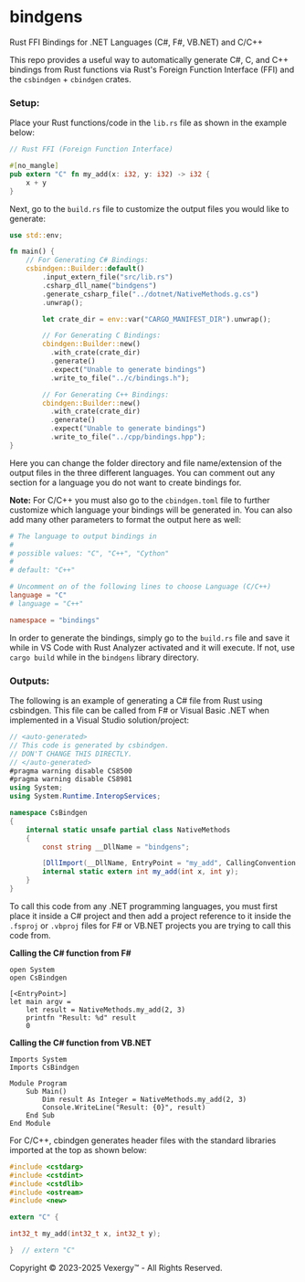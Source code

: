 # bindgens

Rust FFI Bindings for .NET Languages (C#, F#, VB.NET) and C/C++  

This repo provides a useful way to automatically generate C#, C, and C++ bindings from Rust functions via Rust's Foreign Function Interface (FFI) and the `csbindgen` + `cbindgen` crates.

### Setup:

Place your Rust functions/code in the `lib.rs` file as shown in the example below:

```Rust
// Rust FFI (Foreign Function Interface)

#[no_mangle]
pub extern "C" fn my_add(x: i32, y: i32) -> i32 {
    x + y
}
```

Next, go to the `build.rs` file to customize the output files you would like to generate:

```Rust
use std::env;

fn main() {
    // For Generating C# Bindings:
    csbindgen::Builder::default()
        .input_extern_file("src/lib.rs")
        .csharp_dll_name("bindgens")
        .generate_csharp_file("../dotnet/NativeMethods.g.cs")
        .unwrap();

        let crate_dir = env::var("CARGO_MANIFEST_DIR").unwrap();

        // For Generating C Bindings:
        cbindgen::Builder::new()
          .with_crate(crate_dir)
          .generate()
          .expect("Unable to generate bindings")
          .write_to_file("../c/bindings.h");

        // For Generating C++ Bindings:
        cbindgen::Builder::new()
          .with_crate(crate_dir)
          .generate()
          .expect("Unable to generate bindings")
          .write_to_file("../cpp/bindings.hpp");
}
```

Here you can change the folder directory and file name/extension of the output files in the three different languages. You can comment out any section for a language you do not want to create bindings for.  

**Note:** For C/C++ you must also go to the `cbindgen.toml` file to further customize which language your bindings will be generated in. You can also add many other parameters to format the output here as well:  

```Toml
# The language to output bindings in
#
# possible values: "C", "C++", "Cython"
#
# default: "C++"

# Uncomment on of the following lines to choose Language (C/C++)
language = "C"
# language = "C++"

namespace = "bindings"
```

In order to generate the bindings, simply go to the `build.rs` file and save it while in VS Code with Rust Analyzer activated and it will execute. If not, use `cargo build` while in the `bindgens` library directory.

### Outputs:

The following is an example of generating a C# file from Rust using csbindgen. This file can be called from F# or Visual Basic .NET when implemented in a Visual Studio solution/project:

```C#
// <auto-generated>
// This code is generated by csbindgen.
// DON'T CHANGE THIS DIRECTLY.
// </auto-generated>
#pragma warning disable CS8500
#pragma warning disable CS8981
using System;
using System.Runtime.InteropServices;

namespace CsBindgen
{
    internal static unsafe partial class NativeMethods
    {
        const string __DllName = "bindgens";

        [DllImport(__DllName, EntryPoint = "my_add", CallingConvention = CallingConvention.Cdecl, ExactSpelling = true)]
        internal static extern int my_add(int x, int y);
    }
}
```

To call this code from any .NET programming languages, you must first place it inside a C# project and then add a project reference to it inside the `.fsproj` or `.vbproj` files for F# or VB.NET projects you are trying to call this code from.  

**Calling the C# function from F#**

```F#
open System
open CsBindgen

[<EntryPoint>]
let main argv =
    let result = NativeMethods.my_add(2, 3)
    printfn "Result: %d" result
    0
```

**Calling the C# function from VB.NET**

```VB.NET
Imports System
Imports CsBindgen

Module Program
    Sub Main()
        Dim result As Integer = NativeMethods.my_add(2, 3)
        Console.WriteLine("Result: {0}", result)
    End Sub
End Module
```

For C/C++, cbindgen generates header files with the standard libraries imported at the top as shown below:

```C
#include <cstdarg>
#include <cstdint>
#include <cstdlib>
#include <ostream>
#include <new>

extern "C" {

int32_t my_add(int32_t x, int32_t y);

}  // extern "C"

```

Copyright © 2023-2025 Vexergy™ - All Rights Reserved.
